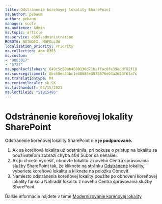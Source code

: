 ```yaml
---
title: Odstránenie koreňovej lokality SharePoint
ms.author: pebaum
author: pebaum
manager: scotv
ms.audience: Admin
ms.topic: article
ms.service: o365-administration
ROBOTS: NOINDEX, NOFOLLOW
localization_priority: Priority
ms.collection: Adm_O365
ms.custom:
- "9003017"
- "5727"
ms.openlocfilehash: 849c5c58ab4688130d71baffac8fe39eddf92f18
ms.sourcegitcommit: 8bc60ec34bc1e40685e3976576e04a2623f63a7c
ms.translationtype: MT
ms.contentlocale: sk-SK
ms.lasthandoff: 04/15/2021
ms.locfileid: "51815486"
---
```

# <a name="delete-the-sharepoint-root-site"></a>Odstránenie koreňovej lokality SharePoint

Odstránenie koreňovej lokality SharePoint nie  **je podporované.**

1.  Ak sa koreňová lokalita už odstránila, pri pokuse o prístup na lokalitu sa používateľom zobrazí chyba 404 Súbor sa nenašiel.
2.  Ak ju chcete vyriešiť, obnovte lokalitu z nového Centra spravovania služby SharePoint tak, že kliknete na stránku  [Odstránené](https://admin.microsoft.com/sharepoint?page=recycleBin&modern=true)  lokality, vyberiete koreňovú lokalitu a kliknete na položku Obnoviť.
3.  Namiesto odstránenia koreňovej lokality [](https://docs.microsoft.com/sharepoint/modern-root-site#replace-your-root-site) použite po obnovení koreňovej lokality funkciu Nahradiť lokalitu z nového Centra spravovania služby SharePoint.

Ďalšie informácie nájdete v téme [Modernizovanie koreňovej lokality](https://docs.microsoft.com/sharepoint/modern-root-site)